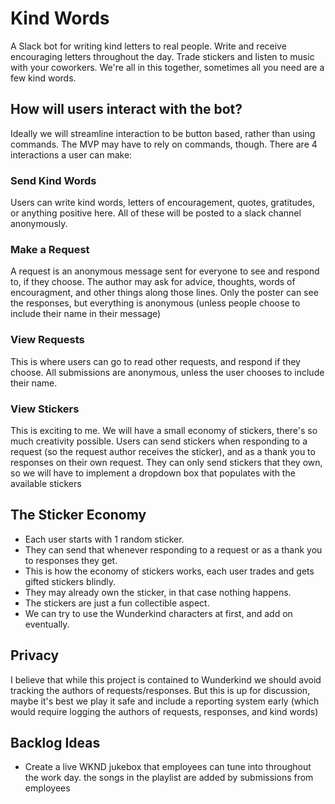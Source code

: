 # Kind Words

A Slack bot for writing kind letters to real people. Write and receive encouraging letters throughout the day. Trade stickers and listen to music with your coworkers. We're all in this together, sometimes all you need are a few kind words.

## How will users interact with the bot?

Ideally we will streamline interaction to be button based, rather than using commands. The MVP may have to rely on commands, though.
There are 4 interactions a user can make: 

### Send Kind Words
Users can write kind words, letters of encouragement, quotes, gratitudes, or anything positive here. All of these will be posted to a slack channel anonymously.
### Make a Request
A request is an anonymous message sent for everyone to see and respond to, if they choose. The author may ask for advice, thoughts, words of encouragment, and other things along those lines. Only the poster can see the responses, but everything is anonymous (unless people choose to include their name in their message)
### View Requests
This is where users can go to read other requests, and respond if they choose. All submissions are anonymous, unless the user chooses to include their name.
### View Stickers
This is exciting to me. We will have a small economy of stickers, there's so much creativity possible. Users can send stickers when responding to a request (so the request author receives the sticker), and as a thank you to responses on their own request. They can only send stickers that they own, so we will have to implement a dropdown box that populates with the available stickers

## The Sticker Economy
- Each user starts with 1 random sticker. 
- They can send that whenever responding to a request or as a thank you to responses they get.
- This is how the economy of stickers works, each user trades and gets gifted stickers blindly.
- They may already own the sticker, in that case nothing happens.
- The stickers are just a fun collectible aspect.
- We can try to use the Wunderkind characters at first, and add on eventually.

## Privacy
I believe that while this project is contained to Wunderkind we should avoid tracking the authors of requests/responses. But this is up for discussion, maybe it's best we play it safe and include a reporting system early (which would require logging the authors of requests, responses, and kind words)
## Backlog Ideas
- Create a live WKND jukebox that employees can tune into throughout the work day. the songs in the playlist are added by submissions from employees
